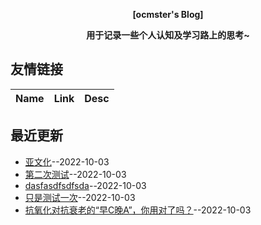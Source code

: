 **<p align="center">[ocmster's Blog]</p>**
**<p align="center">用于记录一些个人认知及学习路上的思考~</p>**
## 友情链接
| Name | Link | Desc | 
 | ---- | ---- | ---- |
## 最近更新
- [亚文化](https://github.com/ocmster/lgx/issues/5)--2022-10-03
- [第二次测试](https://github.com/ocmster/lgx/issues/4)--2022-10-03
- [dasfasdfsdfsda](https://github.com/ocmster/lgx/issues/3)--2022-10-03
- [只是测试一次](https://github.com/ocmster/lgx/issues/2)--2022-10-03
- [抗氧化对抗衰老的“早C晚A”，你用对了吗？](https://github.com/ocmster/lgx/issues/1)--2022-10-03

